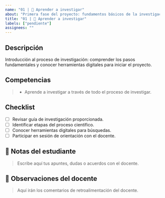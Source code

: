 ```yaml
---
name: "01 | 🔎 Aprender a investigar"
about: "Primera fase del proyecto: fundamentos básicos de la investigación"
title: "01 | 🔎 Aprender a investigar"
labels: ["pendiente"]
assignees: ""
---
```


## Descripción
Introducción al proceso de investigación: comprender los pasos fundamentales y conocer herramientas digitales para iniciar el proyecto.

## Competencias
> - Aprende a investigar a través de todo el proceso de investigar.

## Checklist
- [ ] Revisar guía de investigación proporcionada.  
- [ ] Identificar etapas del proceso científico.  
- [ ] Conocer herramientas digitales para búsquedas.  
- [ ] Participar en sesión de orientación con el docente.

## 📝 Notas del estudiante
> Escribe aquí tus apuntes, dudas o acuerdos con el docente.

## 💬 Observaciones del docente
> Aquí irán los comentarios de retroalimentación del docente.
